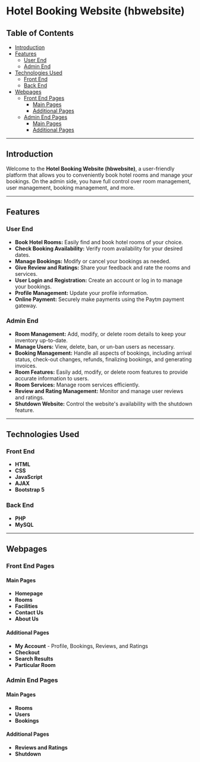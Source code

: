 # Hotel Booking Website (hbwebsite)

## Table of Contents
- [Introduction](#introduction)
- [Features](#features)
  - [User End](#user-end)
  - [Admin End](#admin-end)
- [Technologies Used](#technologies-used)
  - [Front End](#front-end)
  - [Back End](#back-end)
- [Webpages](#webpages)
  - [Front End Pages](#front-end-pages)
    - [Main Pages](#main-pages)
    - [Additional Pages](#additional-pages)
  - [Admin End Pages](#admin-end-pages)
    - [Main Pages](#admin-main-pages)
    - [Additional Pages](#admin-additional-pages)

---

## Introduction
Welcome to the **Hotel Booking Website (hbwebsite)**, a user-friendly platform that allows you to conveniently book hotel rooms and manage your bookings. On the admin side, you have full control over room management, user management, booking management, and more.

---

## Features

### User End
- **Book Hotel Rooms:** Easily find and book hotel rooms of your choice.
- **Check Booking Availability:** Verify room availability for your desired dates.
- **Manage Bookings:** Modify or cancel your bookings as needed.
- **Give Review and Ratings:** Share your feedback and rate the rooms and services.
- **User Login and Registration:** Create an account or log in to manage your bookings.
- **Profile Management:** Update your profile information.
- **Online Payment:** Securely make payments using the Paytm payment gateway.

### Admin End
- **Room Management:** Add, modify, or delete room details to keep your inventory up-to-date.
- **Manage Users:** View, delete, ban, or un-ban users as necessary.
- **Booking Management:** Handle all aspects of bookings, including arrival status, check-out changes, refunds, finalizing bookings, and generating invoices.
- **Room Features:** Easily add, modify, or delete room features to provide accurate information to users.
- **Room Services:** Manage room services efficiently.
- **Review and Rating Management:** Monitor and manage user reviews and ratings.
- **Shutdown Website:** Control the website's availability with the shutdown feature.

---

## Technologies Used

### Front End
- **HTML**
- **CSS**
- **JavaScript**
- **AJAX**
- **Bootstrap 5**
  
### Back End
- **PHP** 
- **MySQL**

---

## Webpages

### Front End Pages

#### Main Pages
- **Homepage**
- **Rooms**
- **Facilities**
- **Contact Us**
- **About Us**

#### Additional Pages
- **My Account** - Profile, Bookings, Reviews, and Ratings
- **Checkout**
- **Search Results**
- **Particular Room**

### Admin End Pages

#### Main Pages
- **Rooms**
- **Users**
- **Bookings**

#### Additional Pages
- **Reviews and Ratings**
- **Shutdown**
